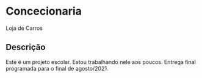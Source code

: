 # Concecionaria
Loja de Carros

## Descrição
Este é um projeto escolar.
Estou trabalhando nele aos poucos.
Entrega final programada para o final de agosto/2021.
